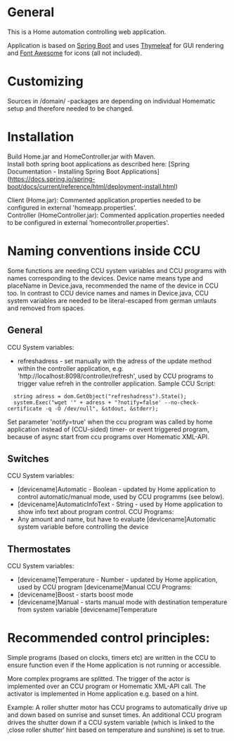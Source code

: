# General
This is a Home automation controlling web application.

Application is based on [Spring Boot](https://spring.io/projects/spring-boot) and uses [Thymeleaf](https://www.thymeleaf.org) for GUI rendering and [Font Awesome](https://fontawesome.com) for icons (all not included).

# Customizing
Sources in /domain/ -packages are depending on individual Homematic setup and therefore needed to be changed.

# Installation
Build Home.jar and HomeController.jar with Maven.  
Install both spring boot applications as described here: [Spring Documentation - Installing Spring Boot Applications] (https://docs.spring.io/spring-boot/docs/current/reference/html/deployment-install.html)  

Client (Home.jar): Commented application.properties needed to be configured in external 'homeapp.properties'.  
Controller (HomeController.jar): Commented application.properties needed to be configured in external 'homecontroller.properties'.

# Naming conventions inside CCU
Some functions are needing CCU system variables and CCU programs with names corresponding to the devices.
Device name means type and placeName in Device.java, recommended the name of the device in CCU too.
In contrast to CCU device names and names in Device.java, CCU system variables are needed to be literal-escaped from german umlauts and removed from spaces.

## General
CCU System variables:
* refreshadress - set manually with the adress of the update method within the controller application, e.g. 'http://localhost:8098/controller/refresh', 
used by CCU programs to trigger value refreh in the controller application. Sample CCU Script:
```
  string adress = dom.GetObject("refreshadress").State();
  system.Exec("wget '" + adress + "?notify=false' --no-check-certificate -q -O /dev/null", &stdout, &stderr);
```
Set parameter 'notify=true' when the ccu program was called by home application instead of (CCU-sided) timer- or event triggered program, because of async start from ccu programs over Homematic XML-API.

## Switches
CCU System variables:
* [devicename]Automatic - Boolean - updated by Home application to control automatic/manual mode, used by CCU programms (see below).
* [devicename]AutomaticInfoText - String - used by Home application to show info text about program control.
CCU Programs:
* Any amount and name, but have to evaluate [devicename]Automatic system variable before controlling the device

## Thermostates
CCU System variables:
* [devicename]Temperature - Number - updated by Home application, used by CCU program [devicename]Manual
CCU Programs:
* [devicename]Boost - starts boost mode
* [devicename]Manual - starts manual mode with destination temperature from system variable [devicename]Temperature

# Recommended control principles:
Simple programs (based on clocks, timers etc) are written in the CCU to ensure function even if the Home application is not running or accessible.  

More complex programs are splitted. The trigger of the actor is implemented over an CCU program or Homematic XML-API call. The activator is implemented in Home application e.g. based on a hint.  

Example: A roller shutter motor has CCU programs to automatically drive up and down based on sunrise and sunset times. An additional CCU program drives the shutter down if a CCU system variable (which is linked to the ‚close roller shutter‘ hint based on temperature and sunshine) is set to true.
